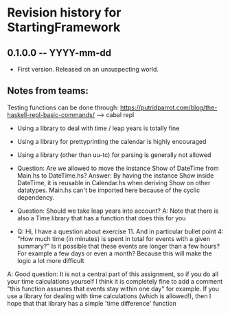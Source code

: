 # Revision history for StartingFramework

## 0.1.0.0 -- YYYY-mm-dd

* First version. Released on an unsuspecting world.



## Notes from teams: 
Testing functions can be done through: https://putridparrot.com/blog/the-haskell-repl-basic-commands/ --> cabal repl

- Using a library to deal with time / leap years is totally fine
- Using a library for prettyprinting the calendar is highly encouraged
- Using a library (other than uu-tc) for parsing is generally not allowed 

- Question: Are we allowed to move the instance Show of DateTime from Main.hs to DateTime.hs?
Answer: By having the instance Show inside DateTime, it is reusable in Calendar.hs when deriving Show on other datatypes. Main.hs can't be imported here because of the cyclic dependency.

- Question: Should we take leap years into account? 
A: Note that there is also a Time library that has a function that does this for you

- Q: Hi, I have a question about exercise 11. And in particular bullet point 4: "How much time (in minutes) is spent in total for events with a given summary?"  Is it possible that these events are longer than a few hours? For example a few days or even a month? Because this will make the logic a lot more difficult 

A: Good question: It is not a central part of this assignment, so if you do all your time calculations yourself I think it is completely fine to add a comment "this function assumes that events stay within one day" for example.
If you use a library for dealing with time calculations (which is allowed!), then I hope that that library has a simple 'time difference' function 